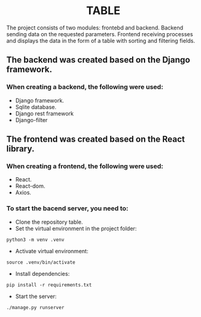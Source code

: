 <h1 align="center">TABLE</h1>

The project consists of two modules: frontebd and backend.
Backend sending data on the requested parameters.
Frontend receiving processes and displays the data in the form of a table with sorting and filtering fields.

<h2>The backend was created based on the Django framework.</h2>

### When creating a backend, the following were used:
- Django framework.
- Sqlite database.
- Django rest framework
- Django-filter

<h2>The frontend was created based on the React library.</h2>

### When creating a frontend, the following were used:
- React.
- React-dom.
- Axios.

### To start the bacend server, you need to:
- Clone the repository table.
- Set the virtual environment in the project folder:
```
python3 -m venv .venv
```
- Activate virtual environment:
```
source .venv/bin/activate
```
- Install dependencies:
```
pip install -r requirements.txt
```
- Start the server:
```
./manage.py runserver
```






